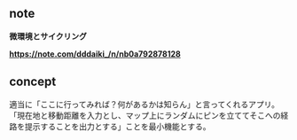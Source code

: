 note
-
**微環境とサイクリング**

**https://note.com/dddaiki_/n/nb0a792878128**

concept
-
適当に「ここに行ってみれば？何があるかは知らん」と言ってくれるアプリ。
「現在地と移動距離を入力とし、マップ上にランダムにピンを立ててそこへの経路を提示することを出力とする」ことを最小機能とする。


